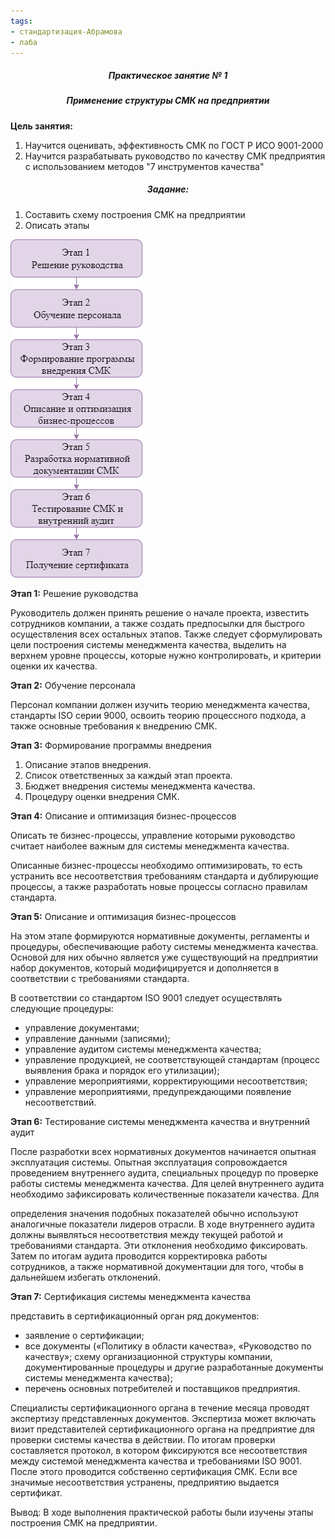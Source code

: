```yaml
---
tags:
- cтандартизация-Абрамова
- лаба
---
```

<h5 align="center">Практическое занятие № 1</h5>

<h5 align="center">Применение структуры СМК на предприятии</h5>

**Цель занятия:** 
1. Научится оценивать, эффективность СМК по ГОСТ Р ИСО 9001-2000
3. Научится разрабатывать руководство по качеству СМК предприятия с использованием методов "7 инструментов качества"

<h5 align="center">Задание:</h5>

1. Составить схему построения СМК на предприятии
2. Описать этапы

![](../Files/Untitled%20Diagram.drawio%20(1).png)

**Этап 1:** Решение руководства

Руководитель должен принять решение о начале проекта, известить сотрудников компании, а также создать предпосылки для быстрого осуществления всех остальных этапов. Также следует сформулировать цели построения системы менеджмента качества, выделить на верхнем уровне процессы, которые нужно контролировать, и критерии оценки их качества.

**Этап 2:** Обучение персонала

Персонал компании должен изучить теорию менеджмента качества, стандарты ISO серии 9000, освоить теорию процессного подхода, а также основные требования к внедрению СМК.

**Этап 3:** Формирование программы внедрения

1. Описание этапов внедрения.
3. Список ответственных за каждый этап проекта.
3. Бюджет внедрения системы менеджмента качества.
4. Процедуру оценки внедрения СМК.

**Этап 4:** Описание и оптимизация бизнес-процессов

Описать те бизнес-процессы, управление которыми руководство считает наиболее важным для системы менеджмента качества.

Описанные бизнес-процессы необходимо оптимизировать, то есть устранить все несоответствия требованиям стандарта и дублирующие процессы, а также разработать новые процессы согласно правилам стандарта.

**Этап 5:** Описание и оптимизация бизнес-процессов

На этом этапе формируются нормативные документы, регламенты и процедуры, обеспечивающие работу системы менеджмента качества. Основой для них обычно является уже существующий на предприятии набор документов, который модифицируется и дополняется в соответствии с требованиями стандарта.

В соответствии со стандартом ISO 9001 следует осуществлять следующие процедуры:

- управление документами;
- управление данными (записями);
- управление аудитом системы менеджмента качества;
- управление продукцией, не соответствующей стандартам (процесс выявления брака и порядок его утилизации);
- управление мероприятиями, корректирующими несоответствия;
- управление мероприятиями, предупреждающими появление несоответствий.

**Этап 6:** Тестирование системы менеджмента качества и внутренний аудит

После разработки всех нормативных документов начинается опытная эксплуатация системы. Опытная эксплуатация сопровождается проведением внутреннего аудита, специальных процедур по проверке работы системы менеджмента качества. Для целей внутреннего аудита необходимо зафиксировать количественные показатели качества. Для

определения значения подобных показателей обычно используют аналогичные показатели лидеров отрасли. В ходе внутреннего аудита должны выявляться несоответствия между текущей работой и требованиями стандарта. Эти отклонения необходимо фиксировать. Затем по итогам аудита проводится корректировка работы сотрудников, а также нормативной документации для того, чтобы в дальнейшем избегать отклонений.

**Этап 7:** Сертификация системы менеджмента качества

представить в сертификационный орган ряд документов:

- заявление о сертификации;
- все документы («Политику в области качества», «Руководство по качеству»; схему организационной структуры компании, документированные процедуры и другие разработанные документы системы менеджмента качества);
- перечень основных потребителей и поставщиков предприятия.

Специалисты сертификационного органа в течение месяца проводят экспертизу представленных документов. Экспертиза может включать визит представителей сертификационного органа на предприятие для проверки системы качества в действии. По итогам проверки составляется протокол, в котором фиксируются все несоответствия между системой менеджмента качества и требованиями ISO 9001. После этого проводится собственно сертификация СМК. Если все значимые несоответствия устранены, предприятию выдается сертификат.

Вывод: В ходе выполнения практической работы были изучены этапы построения СМК на предприятии.
